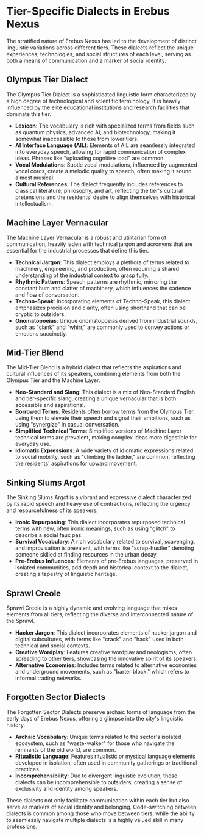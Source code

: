 # Tier-Specific Dialects in Erebus Nexus

The stratified nature of Erebus Nexus has led to the development of distinct linguistic variations across different tiers. These dialects reflect the unique experiences, technologies, and social structures of each level, serving as both a means of communication and a marker of social identity.

## Olympus Tier Dialect

The Olympus Tier Dialect is a sophisticated linguistic form characterized by a high degree of technological and scientific terminology. It is heavily influenced by the elite educational institutions and research facilities that dominate this tier.

- **Lexicon**: The vocabulary is rich with specialized terms from fields such as quantum physics, advanced AI, and biotechnology, making it somewhat inaccessible to those from lower tiers.
- **AI Interface Language (AIL)**: Elements of AIL are seamlessly integrated into everyday speech, allowing for rapid communication of complex ideas. Phrases like "uploading cognitive load" are common.
- **Vocal Modulations**: Subtle vocal modulations, influenced by augmented vocal cords, create a melodic quality to speech, often making it sound almost musical.
- **Cultural References**: The dialect frequently includes references to classical literature, philosophy, and art, reflecting the tier's cultural pretensions and the residents' desire to align themselves with historical intellectualism.

## Machine Layer Vernacular

The Machine Layer Vernacular is a robust and utilitarian form of communication, heavily laden with technical jargon and acronyms that are essential for the industrial processes that define this tier.

- **Technical Jargon**: This dialect employs a plethora of terms related to machinery, engineering, and production, often requiring a shared understanding of the industrial context to grasp fully.
- **Rhythmic Patterns**: Speech patterns are rhythmic, mirroring the constant hum and clatter of machinery, which influences the cadence and flow of conversation.
- **Techno-Speak**: Incorporating elements of Techno-Speak, this dialect emphasizes precision and clarity, often using shorthand that can be cryptic to outsiders.
- **Onomatopoeias**: Unique onomatopoeias derived from industrial sounds, such as "clank" and "whirr," are commonly used to convey actions or emotions succinctly.

## Mid-Tier Blend

The Mid-Tier Blend is a hybrid dialect that reflects the aspirations and cultural influences of its speakers, combining elements from both the Olympus Tier and the Machine Layer.

- **Neo-Standard and Slang**: This dialect is a mix of Neo-Standard English and tier-specific slang, creating a unique vernacular that is both accessible and aspirational.
- **Borrowed Terms**: Residents often borrow terms from the Olympus Tier, using them to elevate their speech and signal their ambitions, such as using "synergize" in casual conversation.
- **Simplified Technical Terms**: Simplified versions of Machine Layer technical terms are prevalent, making complex ideas more digestible for everyday use.
- **Idiomatic Expressions**: A wide variety of idiomatic expressions related to social mobility, such as "climbing the ladder," are common, reflecting the residents' aspirations for upward movement.

## Sinking Slums Argot

The Sinking Slums Argot is a vibrant and expressive dialect characterized by its rapid speech and heavy use of contractions, reflecting the urgency and resourcefulness of its speakers.

- **Ironic Repurposing**: This dialect incorporates repurposed technical terms with new, often ironic meanings, such as using "glitch" to describe a social faux pas.
- **Survival Vocabulary**: A rich vocabulary related to survival, scavenging, and improvisation is prevalent, with terms like "scrap-hustler" denoting someone skilled at finding resources in the urban decay.
- **Pre-Erebus Influences**: Elements of pre-Erebus languages, preserved in isolated communities, add depth and historical context to the dialect, creating a tapestry of linguistic heritage.

## Sprawl Creole

Sprawl Creole is a highly dynamic and evolving language that mixes elements from all tiers, reflecting the diverse and interconnected nature of the Sprawl.

- **Hacker Jargon**: This dialect incorporates elements of hacker jargon and digital subcultures, with terms like "crack" and "hack" used in both technical and social contexts.
- **Creative Wordplay**: Features creative wordplay and neologisms, often spreading to other tiers, showcasing the innovative spirit of its speakers.
- **Alternative Economies**: Includes terms related to alternative economies and underground movements, such as "barter block," which refers to informal trading networks.

## Forgotten Sector Dialects

The Forgotten Sector Dialects preserve archaic forms of language from the early days of Erebus Nexus, offering a glimpse into the city's linguistic history.

- **Archaic Vocabulary**: Unique terms related to the sector's isolated ecosystem, such as "waste-walker" for those who navigate the remnants of the old world, are common.
- **Ritualistic Language**: Features ritualistic or mystical language elements developed in isolation, often used in community gatherings or traditional practices.
- **Incomprehensibility**: Due to divergent linguistic evolution, these dialects can be incomprehensible to outsiders, creating a sense of exclusivity and identity among speakers.

These dialects not only facilitate communication within each tier but also serve as markers of social identity and belonging. Code-switching between dialects is common among those who move between tiers, while the ability to seamlessly navigate multiple dialects is a highly valued skill in many professions.
